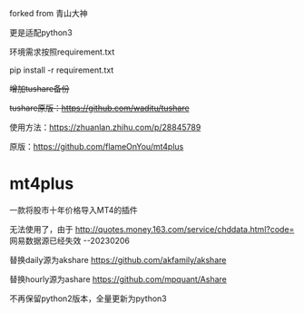 forked from 青山大神

更是适配python3

环境需求按照requirement.txt 

pip install -r requirement.txt

~~增加tushare备份~~

~~tushare原版：https://github.com/waditu/tushare~~

使用方法：https://zhuanlan.zhihu.com/p/28845789

原版：https://github.com/flameOnYou/mt4plus
# mt4plus
一款将股市十年价格导入MT4的插件

无法使用了，由于
http://quotes.money.163.com/service/chddata.html?code=
网易数据源已经失效 --20230206

替换daily源为akshare
https://github.com/akfamily/akshare

替换hourly源为ashare
https://github.com/mpquant/Ashare

不再保留python2版本，全量更新为python3

